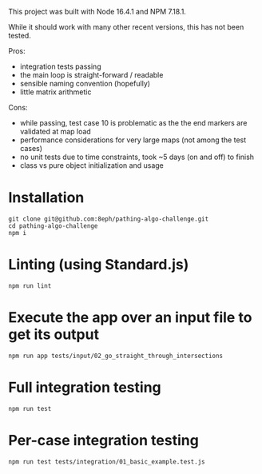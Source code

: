 This project was built with Node 16.4.1 and NPM 7.18.1.

While it should work with many other recent versions, this has not been tested.

Pros:
- integration tests passing
- the main loop is straight-forward / readable
- sensible naming convention (hopefully)
- little matrix arithmetic
  
Cons:
- while passing, test case 10 is problematic as the the end markers are validated at map load
- performance considerations for very large maps (not among the test cases)
- no unit tests due to time constraints, took ~5 days (on and off) to finish
- class vs pure object initialization and usage

# Installation
```
git clone git@github.com:8eph/pathing-algo-challenge.git
cd pathing-algo-challenge
npm i
```

# Linting (using Standard.js)
```
npm run lint
```

# Execute the app over an input file to get its output
```
npm run app tests/input/02_go_straight_through_intersections
```

# Full integration testing
```
npm run test
```

# Per-case integration testing
```
npm run test tests/integration/01_basic_example.test.js
```